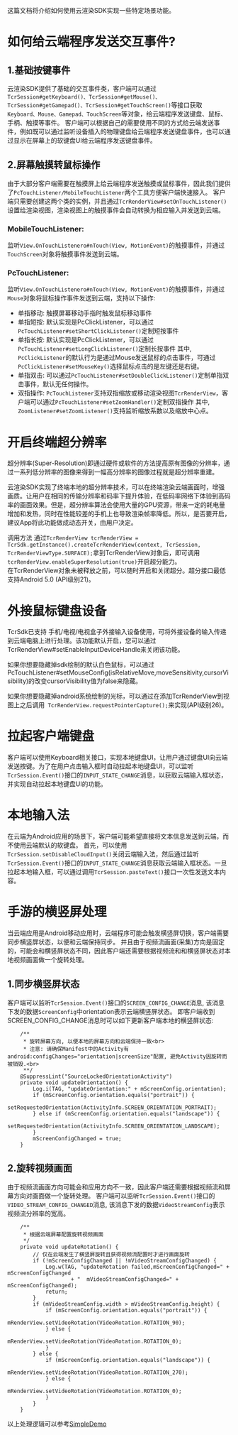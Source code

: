 这篇文档将介绍如何使用云渲染SDK实现一些特定场景功能。

# 如何给云端程序发送交互事件?
## 1.基础按键事件
云渲染SDK提供了基础的交互事件类，客户端可以通过```TcrSession#getKeyboard()、TcrSession#getMouse()、TcrSession#getGamepad()、TcrSession#getTouchScreen()```等接口获取```Keyboard、Mouse、Gamepad、TouchScreen```等对象，给云端程序发送键盘、鼠标、手柄、触摸等事件。
客户端可以根据自己的需要使用不同的方式给云端发送事件，例如既可以通过监听设备插入的物理键盘给云端程序发送键盘事件，也可以通过显示在屏幕上的软键盘UI给云端程序发送键盘事件。
## 2.屏幕触摸转鼠标操作
由于大部分客户端需要在触摸屏上给云端程序发送触摸或鼠标事件，因此我们提供了```PcTouchListener/MobileTouchListener```两个工具方便客户端快速接入。
客户端只需要创建这两个类的实例，并且通过```TcrRenderView#setOnTouchListener()```设置给渲染视图，渲染视图上的触摸事件会自动转换为相应输入并发送到云端。
### MobileTouchListener: 
监听```View.OnTouchListenero#nTouch(View, MotionEvent)```的触摸事件，并通过```TouchScreen```对象将触摸事件发送到云端。
### PcTouchListener: 
监听```View.OnTouchListenero#nTouch(View, MotionEvent)```的触摸事件，并通过```Mouse```对象将鼠标操作事件发送到云端，支持以下操作:
- 单指移动: 触摸屏幕移动手指时触发鼠标移动事件
- 单指短按: 默认实现是PcClickListener，可以通过```PcTouchListener#setShortClickListener()```定制短按事件
- 单指长按: 默认实现是PcClickListener，可以通过```PcTouchListener#setLongClickListener()```定制长按事件
其中, ```PcClickListener```的默认行为是通过Mouse发送鼠标的点击事件，可通过```PcClickListener#setMouseKey()```选择鼠标点击的是左键还是右键。
- 单指双击: 可以通过```PcTouchListener#setDoubleClickListener()```定制单指双击事件，默认无任何操作。
- 双指操作: ```PcTouchListener```支持双指缩放或移动渲染视图```TcrRenderView```，客户端可以通过```PcTouchListener#setZoomHandler()```定制双指操作
其中, ```ZoomListener#setZoomListener()```支持监听缩放系数以及缩放中心点。

# 开启终端超分辨率
超分辨率(Super-Resolution)即通过硬件或软件的方法提高原有图像的分辨率，通过一系列低分辨率的图像来得到一幅高分辨率的图像过程就是超分辨率重建。

云渲染SDK实现了终端本地的超分辨率技术，可以在终端渲染云端画面时，增强画质。让用户在相同的传输分辨率和码率下提升体验，在低码率网络下体验到高码率的画面效果。但是，超分辨率算法会使用大量的GPU资源，带来一定的耗电量增加和发热，同时在性能较差的手机上也导致渲染帧率降低。所以，是否要开启，建议App将此功能做成动态开关，由用户决定。

调用方法 
通过```TcrRenderView tcrRenderView = TcrSdk.getInstance().createTcrRenderView(context, TcrSession, TcrRenderViewType.SURFACE);```拿到TcrRenderView对象后，即可调用```tcrRenderView.enableSuperResolution(true)```开启超分能力。  
在TcrRenderView对象未被释放之前，可以随时开启和关闭超分。超分接口最低支持Android 5.0 (API级别21)。

# 外接鼠标键盘设备
TcrSdk已支持 手机/电视/电视盒子外接输入设备使用，可将外接设备的输入传递到云端电脑上进行处理。该功能默认开启，您可以通过TcrRenderView#setEnableInputDeviceHandle来关闭该功能。

如果你想要隐藏掉sdk绘制的默认白色鼠标，可以通过PcTouchListener#setMouseConfig(isRelativeMove,moveSensitivity,cursorVisibility)的改变cursorVisibility值为false来隐藏。

如果你想要隐藏掉android系统绘制的光标，可以通过在添加TcrRenderView到视图上之后调用``` TcrRenderView.requestPointerCapture();```来实现(API级别26)。

# 拉起客户端键盘
客户端可以使用Keyboard相关接口，实现本地键盘UI，让用户通过键盘UI向云端发送按键。为了在用户点击输入框时自动拉起本地键盘UI，可以监听```TcrSession.Event()```接口的```INPUT_STATE_CHANGE```消息，以获取云端输入框状态，并实现自动拉起本地键盘UI的功能。

# 本地输入法
在云端为Android应用的场景下，客户端可能希望直接将文本信息发送到云端，而不使用云端默认的软键盘。
首先，可以使用```TcrSession.setDisableCloudInput()```关闭云端输入法，然后通过监听```TcrSession.Event()```接口的```INPUT_STATE_CHANGE```消息获取云端输入框状态。一旦拉起本地输入框，可以通过调用```TcrSession.pasteText()```接口一次性发送文本内容。

# 手游的横竖屏处理
当云端应用是Android移动应用时，云端程序可能会触发横竖屏切换，客户端需要同步横竖屏状态，以便和云端保持同步。
并且由于视频流画面(采集)方向是固定的，可能会和横竖屏状态不同，因此客户端还需要根据视频流和和横竖屏状态对本地视频画面做一个旋转处理。

## 1.同步横竖屏状态
客户端可以监听```TcrSession.Event()```接口的```SCREEN_CONFIG_CHANGE```消息, 该消息下发的数据```ScreenConfig```中orientation表示云端横竖屏状态。
即客户端收到SCREEN_CONFIG_CHANGE消息时可以如下更新客户端本地的横竖屏状态:
```
    /**
     * 旋转屏幕方向, 以便本地的屏幕方向和云端保持一致<br>
     * 注意: 请确保Manifest中的Activity有android:configChanges="orientation|screenSize"配置, 避免Activity因旋转而被销毁.<br>
     **/
    @SuppressLint("SourceLockedOrientationActivity")
    private void updateOrientation() {
        Log.i(TAG, "updateOrientation:" + mScreenConfig.orientation);
        if (mScreenConfig.orientation.equals("portrait")) {
            setRequestedOrientation(ActivityInfo.SCREEN_ORIENTATION_PORTRAIT);
        } else if (mScreenConfig.orientation.equals("landscape")) {
            setRequestedOrientation(ActivityInfo.SCREEN_ORIENTATION_LANDSCAPE);
        }
        mScreenConfigChanged = true;
    }
```
## 2.旋转视频画面
由于视频流画面方向可能会和应用方向不一致，因此客户端还需要根据视频流和屏幕方向对画面做一个旋转处理。
客户端可以监听```TcrSession.Event()```接口的```VIDEO_STREAM_CONFIG_CHANGED```消息, 该消息下发的数据```VideoStreamConfig```表示视频流分辨率的宽高。
```
    /**
     * 根据云端屏幕配置旋转视频画面
     */
    private void updateRotation() {
    	// 仅在云端发生了横竖屏旋转且获得视频流配置时才进行画面旋转
        if (!mScreenConfigChanged || !mVideoStreamConfigChanged) {
            Log.w(TAG, "updateRotation failed,mScreenConfigChanged=" + mScreenConfigChanged
                    + "  mVideoStreamConfigChanged=" + mScreenConfigChanged);
            return;
        }
        if (mVideoStreamConfig.width > mVideoStreamConfig.height) {
            if (mScreenConfig.orientation.equals("portrait")) {
                mRenderView.setVideoRotation(VideoRotation.ROTATION_90);
            } else {
                mRenderView.setVideoRotation(VideoRotation.ROTATION_0);
            }
        } else {
            if (mScreenConfig.orientation.equals("landscape")) {
                mRenderView.setVideoRotation(VideoRotation.ROTATION_270);
            } else {
                mRenderView.setVideoRotation(VideoRotation.ROTATION_0);
            }
        }
    }
```

以上处理逻辑可以参考[SimpleDemo](../Demo/SimpleDemo.zip)
